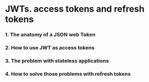 # JWTs. access tokens and refresh tokens

### 1. The anatomy of a JSON web Token

### 2. How to use JWT as access tokens

### 3. The problem with stateless applications

### 4. How to solve those problems with refresh tokens